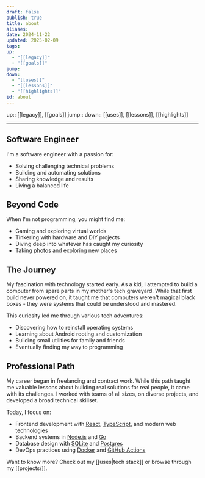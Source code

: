 ```yaml
---
draft: false
publish: true
title: about
aliases: 
date: 2024-11-22
updated: 2025-02-09
tags: 
up:
  - "[[legacy]]"
  - "[[goals]]"
jump: 
down:
  - "[[uses]]"
  - "[[lessons]]"
  - "[[highlights]]"
id: about
---
```


up:: [[legacy]], [[goals]]
jump::
down:: [[uses]], [[lessons]], [[highlights]]

---

## Software Engineer

I'm a software engineer with a passion for:

- Solving challenging technical problems
- Building and automating solutions
- Sharing knowledge and results
- Living a balanced life

## Beyond Code

When I'm not programming, you might find me:

- Gaming and exploring virtual worlds
- Tinkering with hardware and DIY projects
- Diving deep into whatever has caught my curiosity
- Taking [photos][gallery] and exploring new places

## The Journey

My fascination with technology started early. As a kid, I attempted to build a computer from spare parts in my mother's tech graveyard. While that first build never powered on, it taught me that computers weren't magical black boxes - they were systems that could be understood and mastered.

This curiosity led me through various tech adventures:
- Discovering how to reinstall operating systems
- Learning about Android rooting and customization
- Building small utilities for family and friends
- Eventually finding my way to programming

## Professional Path

My career began in freelancing and contract work. While this path taught me valuable lessons about building real solutions for real people, it came with its challenges. I worked with teams of all sizes, on diverse projects, and developed a broad technical skillset.

Today, I focus on:

- Frontend development with [React][react], [TypeScript][ts], and modern web technologies
- Backend systems in [Node.js][node] and [Go][go]
- Database design with [SQLite][sqlite] and [Postgres][postgres]
- DevOps practices using [Docker][docker] and [GitHub Actions][gh-actions]

Want to know more? Check out my [[uses|tech stack]] or browse through my [[projects/]].

[gallery]: gallery/
[react]: https://wiki.kuhree.com/tags/tools/react
[ts]: tags/language/typescript
[node]: tags/tools/node
[go]: tags/language/go
[sqlite]: https://sqlite.org
[postgres]: https://postgresql.org
[docker]: tags/tools/docker
[gh-actions]: tags/tools/github-actions

